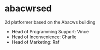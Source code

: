 # abacwrsed
2d platformer based on the Abacws building

- Head of Programming Support: Vince
- Head of Inconvenience: Charlie
- Head of Marketing: Raf
